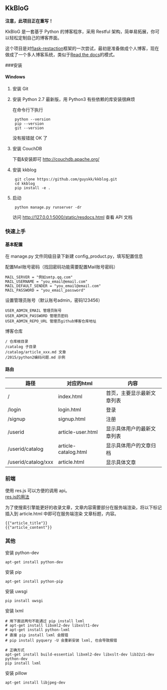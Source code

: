 ## KkBloG

**注意，此项目正在重写！**


KkBloG 是一套基于 Python 的博客程序，采用 Restful 架构，简单易拓展，你可以轻松定制自己的博客界面。

这个项目是对[flask-restaction](https://github.com/guyskk/flask-restaction)框架的一次尝试，最初是准备做成个人博客，现在做成了一个多人博客系统，类似于[Read the docs](https://readthedocs.org/)的模式。


###安装

#### Windows 

1. 安装 Git
2. 安装 Python 2.7 最新版，用 Python3 有些依赖的库安装很麻烦

	在命令行下执行

		python --version
		pip --version
		git --version

	没有报错就 OK 了

4. 安装 CouchDB

	下载&安装即可
	http://couchdb.apache.org/

3. 安装 kkblog
	
		git clone https://github.com/guyskk/kkblog.git
		cd kkblog
		pip install -e .

4. 启动

		python manage.py runserver -dr

	访问 http://127.0.0.1:5000/static/resdocs.html 查看 API 文档

	
### 快速上手


#### 基本配置

在 manage.py 文件同级目录下新建 config_product.py，填写配置信息

配置Mail账号密码（找回密码功能需要配置Mail账号密码）

	MAIL_SERVER = "例如smtp.qq.com"
	MAIL_USERNAME = "you_email@email.com"
	MAIL_DEFAULT_SENDER = "you_email@email.com"
	MAIL_PASSWORD = "you_email_password"

设置管理员账号（默认账号admin，密码123456）

	USER_ADMIN_EMAIL 管理员账号
	USER_ADMIN_PASSWORD 管理员密码
	USER_ADMIN_REPO_URL 管理员github博客仓库地址


博客仓库
	
	/ 仓库根目录
	/catalog 子目录
	/catalog/article_xxx.md 文章
	/2015/python2编码问题.md 示例

#### 路由
	
路径                | 对应的html           | 内容
------------------- | -------------------- | --------------------------
/                   | index.html           | 首页，主要显示最新文章列表
/login              | login.html           | 登录
/signup             | signup.html          | 注册
/userid             | article-user.html    | 显示具体用户的最新文章列表
/userid/catalog     | article-catalog.html | 显示具体用户的文章归档
/userid/catalog/xxx | article.html         | 显示具体文章


### 前端

使用 res.js 可以方便的调用 api。  
[res.js的用法](http://flask-restaction.readthedocs.org/zh/latest/quickstart.html#res-js)


为了使搜索引擎能更好的收录文章，文章内容需要部分在服务端渲染，将以下标记插入到 article.html 中即可在服务端渲染 文章标题，内容。

	{{"article_title"}}
	{{"article_content"}}


### 其他

安装 python-dev

	apt-get install python-dev

安装 pip

	apt-get install python-pip

安装 uwsgi

	pip install uwsgi

安装 lxml

	# 用下面这两句不能通过 pip install lxml
	# apt-get install libxml2-dev libxslt1-dev
	# apt-get install python-lxml
	# 直接 pip install lxml 会报错
	# pip install pyquery -U 会重新安装 lxml, 也会导致报错

	# 正确方式
	apt-get install build-essential libxml2-dev libxslt-dev lib32z1-dev python-dev
	pip install lxml

安装 pillow

	apt-get install libjpeg-dev
	
